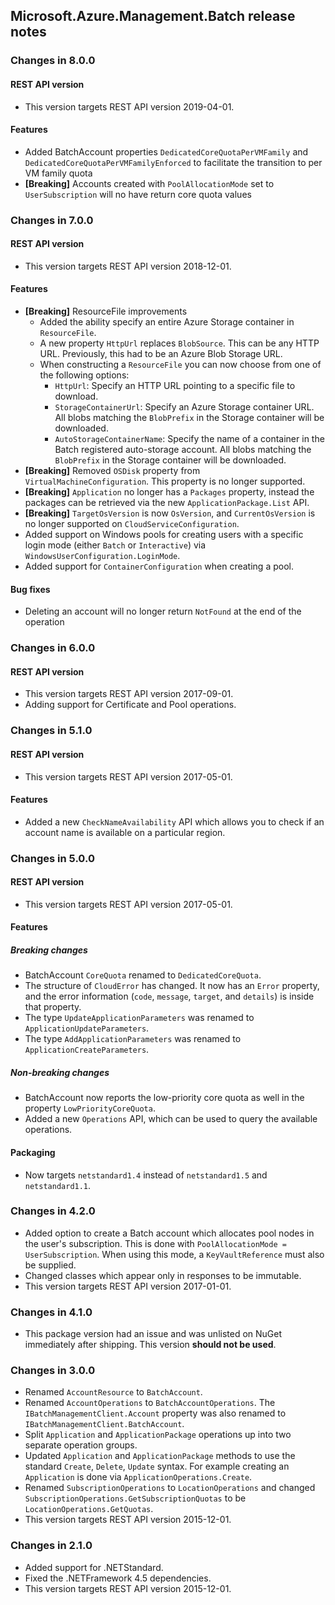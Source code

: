 ## Microsoft.Azure.Management.Batch release notes

### Changes in 8.0.0
#### REST API version
- This version targets REST API version 2019-04-01.

#### Features
- Added BatchAccount properties `DedicatedCoreQuotaPerVMFamily` and `DedicatedCoreQuotaPerVMFamilyEnforced` to facilitate the transition to per VM family quota
- **[Breaking]** Accounts created with `PoolAllocationMode` set to `UserSubscription` will no have return core quota values


### Changes in 7.0.0
#### REST API version
- This version targets REST API version 2018-12-01.

#### Features
- **[Breaking]** ResourceFile improvements
  - Added the ability specify an entire Azure Storage container in `ResourceFile`.
  - A new property `HttpUrl` replaces `BlobSource`. This can be any HTTP URL. Previously, this had to be an Azure Blob Storage URL.
  - When constructing a `ResourceFile` you can now choose from one of the following options:
    - `HttpUrl`: Specify an HTTP URL pointing to a specific file to download.
    - `StorageContainerUrl`: Specify an Azure Storage container URL. All blobs matching the `BlobPrefix` in the Storage container will be downloaded.
    - `AutoStorageContainerName`: Specify the name of a container in the Batch registered auto-storage account. All blobs matching the `BlobPrefix` in the Storage container will be downloaded.
- **[Breaking]** Removed `OSDisk` property from `VirtualMachineConfiguration`. This property is no longer supported.
- **[Breaking]** `Application` no longer has a `Packages` property, instead the packages can be retrieved via the new  `ApplicationPackage.List` API.
- **[Breaking]** `TargetOsVersion` is now `OsVersion`, and `CurrentOsVersion` is no longer supported on `CloudServiceConfiguration`.
- Added support on Windows pools for creating users with a specific login mode (either `Batch` or `Interactive`) via `WindowsUserConfiguration.LoginMode`.
- Added support for `ContainerConfiguration` when creating a pool.

#### Bug fixes
- Deleting an account will no longer return `NotFound` at the end of the operation

### Changes in 6.0.0
#### REST API version
- This version targets REST API version 2017-09-01.
- Adding support for Certificate and Pool operations.

### Changes in 5.1.0
#### REST API version
- This version targets REST API version 2017-05-01.

#### Features
- Added a new `CheckNameAvailability` API which allows you to check if an account name is available on a particular region.

### Changes in 5.0.0
#### REST API version
- This version targets REST API version 2017-05-01.

#### Features
##### Breaking changes
- BatchAccount `CoreQuota` renamed to `DedicatedCoreQuota`.
- The structure of `CloudError` has changed. It now has an `Error` property, and the error information (`code`, `message`, `target`, and `details`) is inside that property.
- The type `UpdateApplicationParameters` was renamed to `ApplicationUpdateParameters`.
- The type `AddApplicationParameters` was renamed to `ApplicationCreateParameters`.

##### Non-breaking changes
- BatchAccount now reports the low-priority core quota as well in the property `LowPriorityCoreQuota`.
- Added a new `Operations` API, which can be used to query the available operations.

#### Packaging
- Now targets `netstandard1.4` instead of `netstandard1.5` and `netstandard1.1`.

### Changes in 4.2.0
- Added option to create a Batch account which allocates pool nodes in the user's subscription. This is done with `PoolAllocationMode = UserSubscription`. When using this mode, a `KeyVaultReference` must also be supplied.
- Changed classes which appear only in responses to be immutable.
- This version targets REST API version 2017-01-01.

### Changes in 4.1.0
- This package version had an issue and was unlisted on NuGet immediately after shipping. This version **should not be used**.

### Changes in 3.0.0
- Renamed `AccountResource` to `BatchAccount`.
- Renamed `AccountOperations` to `BatchAccountOperations`. The `IBatchManagementClient.Account` property was also renamed to `IBatchManagementClient.BatchAccount`.
- Split `Application` and `ApplicationPackage` operations up into two separate operation groups. 
- Updated `Application` and `ApplicationPackage` methods to use the standard `Create`, `Delete`, `Update` syntax. For example creating an `Application` is done via `ApplicationOperations.Create`.
- Renamed `SubscriptionOperations` to `LocationOperations` and changed `SubscriptionOperations.GetSubscriptionQuotas` to be `LocationOperations.GetQuotas`.
- This version targets REST API version 2015-12-01.

### Changes in 2.1.0
- Added support for .NETStandard.
- Fixed the .NETFramework 4.5 dependencies.
- This version targets REST API version 2015-12-01.